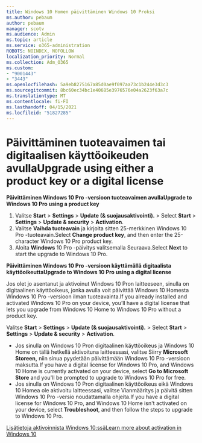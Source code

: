 ```yaml
---
title: Windows 10 Homen päivittäminen Windows 10 Proksi
ms.author: pebaum
author: pebaum
manager: scotv
ms.audience: Admin
ms.topic: article
ms.service: o365-administration
ROBOTS: NOINDEX, NOFOLLOW
localization_priority: Normal
ms.collection: Adm_O365
ms.custom:
- "9001443"
- "3443"
ms.openlocfilehash: 5a9eb8275167a85d0ae9f097aa73c1b244e3d3c3
ms.sourcegitcommit: 8bc60ec34bc1e40685e3976576e04a2623f63a7c
ms.translationtype: MT
ms.contentlocale: fi-FI
ms.lasthandoff: 04/15/2021
ms.locfileid: "51827285"
---
```

# <a name="upgrade-using-either-a-product-key-or-a-digital-license"></a><span data-ttu-id="4d32c-102">Päivittäminen tuoteavaimen tai digitaalisen käyttöoikeuden avulla</span><span class="sxs-lookup"><span data-stu-id="4d32c-102">Upgrade using either a product key or a digital license</span></span>

<span data-ttu-id="4d32c-103">**Päivittäminen Windows 10 Pro -versioon tuoteavaimen avulla**</span><span class="sxs-lookup"><span data-stu-id="4d32c-103">**Upgrade to Windows 10 Pro using a product key**</span></span>

1. <span data-ttu-id="4d32c-104">Valitse **Start**  >  **Settings**  >  **Update (& suojausaktivointi).**  >  </span><span class="sxs-lookup"><span data-stu-id="4d32c-104">Select **Start** > **Settings** > **Update & security** > **Activation**.</span></span>
2. <span data-ttu-id="4d32c-105">Valitse **Vaihda tuoteavain** ja kirjoita sitten 25-merkkinen Windows 10 Pro -tuoteavain.</span><span class="sxs-lookup"><span data-stu-id="4d32c-105">Select **Change product key**, and then enter the 25-character Windows 10 Pro product key.</span></span>
3. <span data-ttu-id="4d32c-106">Aloita **Windows** 10 Pro -päivitys valitsemalla Seuraava.</span><span class="sxs-lookup"><span data-stu-id="4d32c-106">Select **Next** to start the upgrade to Windows 10 Pro.</span></span>

<span data-ttu-id="4d32c-107">**Päivittäminen Windows 10 Pro -versioon käyttämällä digitaalista käyttöoikeutta**</span><span class="sxs-lookup"><span data-stu-id="4d32c-107">**Upgrade to Windows 10 Pro using a digital license**</span></span>

<span data-ttu-id="4d32c-108">Jos olet jo asentanut ja aktivoinut Windows 10 Pron laitteeseen, sinulla on digitaalinen käyttöoikeus, jonka avulla voit päivittää Windows 10 Homesta Windows 10 Pro -versioon ilman tuoteavainta.</span><span class="sxs-lookup"><span data-stu-id="4d32c-108">If you already installed and activated Windows 10 Pro on your device, you’ll have a digital license that lets you upgrade from Windows 10 Home to Windows 10 Pro without a product key.</span></span>

<span data-ttu-id="4d32c-109">Valitse **Start**  >  **Settings**  >  **Update (& suojausaktivointi).**  >  </span><span class="sxs-lookup"><span data-stu-id="4d32c-109">Select **Start** > **Settings** > **Update & security** > **Activation**.</span></span>

- <span data-ttu-id="4d32c-110">Jos sinulla on Windows 10 Pron digitaalinen käyttöoikeus ja Windows 10 Home on tällä hetkellä aktivoituna laitteessasi, valitse Siirry **Microsoft Storeen,** niin sinua pyydetään päivittämään Windows 10 Pro -versioon maksutta.</span><span class="sxs-lookup"><span data-stu-id="4d32c-110">If you have a digital license for Windows 10 Pro, and Windows 10 Home is currently activated on your device, select **Go to Microsoft Store** and you'll be prompted to upgrade to Windows 10 Pro for free.</span></span>
- <span data-ttu-id="4d32c-111">Jos sinulla on Windows 10 Pron digitaalinen käyttöoikeus eikä Windows 10 Homea ole aktivoitu laitteessasi, valitse Vianmääritys ja päivitä sitten Windows 10 Pro -versio noudattamalla ohjeita.</span><span class="sxs-lookup"><span data-stu-id="4d32c-111">If you have a digital license for Windows 10 Pro, and Windows 10 Home isn't activated on your device, select **Troubleshoot**, and then follow the steps to upgrade to Windows 10 Pro.</span></span>

[<span data-ttu-id="4d32c-112">Lisätietoja aktivoinnista Windows 10:ssä</span><span class="sxs-lookup"><span data-stu-id="4d32c-112">Learn more about activation in Windows 10</span></span>](https://support.microsoft.com/help/12440)